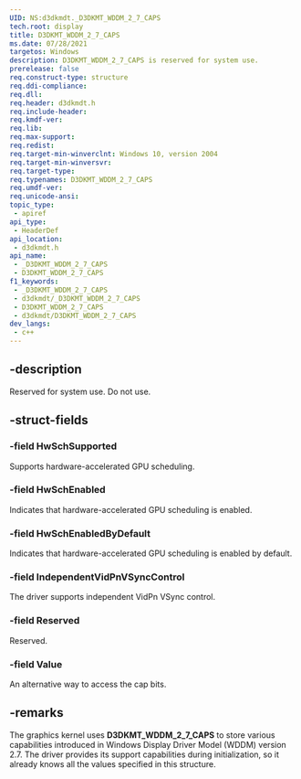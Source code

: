 ```yaml
---
UID: NS:d3dkmdt._D3DKMT_WDDM_2_7_CAPS
tech.root: display
title: D3DKMT_WDDM_2_7_CAPS
ms.date: 07/28/2021
targetos: Windows
description: D3DKMT_WDDM_2_7_CAPS is reserved for system use.
prerelease: false
req.construct-type: structure
req.ddi-compliance: 
req.dll: 
req.header: d3dkmdt.h
req.include-header: 
req.kmdf-ver: 
req.lib: 
req.max-support: 
req.redist: 
req.target-min-winverclnt: Windows 10, version 2004
req.target-min-winversvr: 
req.target-type: 
req.typenames: D3DKMT_WDDM_2_7_CAPS
req.umdf-ver: 
req.unicode-ansi: 
topic_type:
 - apiref
api_type:
 - HeaderDef
api_location:
 - d3dkmdt.h
api_name:
 - _D3DKMT_WDDM_2_7_CAPS
 - D3DKMT_WDDM_2_7_CAPS
f1_keywords:
 - _D3DKMT_WDDM_2_7_CAPS
 - d3dkmdt/_D3DKMT_WDDM_2_7_CAPS
 - D3DKMT_WDDM_2_7_CAPS
 - d3dkmdt/D3DKMT_WDDM_2_7_CAPS
dev_langs:
 - c++
---
```


## -description

Reserved for system use. Do not use.

## -struct-fields

### -field HwSchSupported

Supports hardware-accelerated GPU scheduling.

### -field HwSchEnabled

Indicates that hardware-accelerated GPU scheduling is enabled.

### -field HwSchEnabledByDefault

Indicates that hardware-accelerated GPU scheduling is enabled by default.

### -field IndependentVidPnVSyncControl

The driver supports independent VidPn VSync control.

### -field Reserved

Reserved.

### -field Value

An alternative way to access the cap bits.

## -remarks

The graphics kernel uses **D3DKMT_WDDM_2_7_CAPS** to store various capabilities introduced in Windows Display Driver Model (WDDM) version 2.7. The driver provides its support capabilities during initialization, so it already knows all the values specified in this structure.
